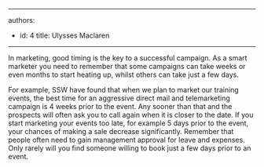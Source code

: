 

---
authors:
  - id: 4
    title: Ulysses Maclaren
---




<span class='intro'> <p>​In marketing, good timing is the key to a successful campaign.&#160;As a smart marketer you need to remember that some campaigns can take weeks or even months to start heating up, whilst others can take just a few days.<br></p>
<p>For example, SSW have found that when we plan to market our training events, the best time for an aggressive direct mail and telemarketing campaign is 4 weeks prior to the event. Any sooner than that and the prospects will often ask you to call again when it is closer to the date. If you start marketing your events too late, for example 5 days prior to the event, your chances of making a sale decrease significantly. Remember that people often need to gain management approval for leave and expenses. Only rarely will you find someone willing to book just a few days prior to an ​event.​</p> </span>




